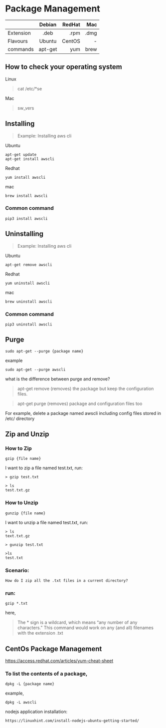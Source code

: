 # Package Management

|    |Debian|  RedHat| Mac   |
|----------|:-------------:|------:| -----:
|Extension |  .deb   | .rpm | .dmg |
|Flavours  |  Ubuntu |CentOS|-     |
|commands  | apt-get |  yum | brew

## How to check your operating system
Linux
>cat /etc/*se 

Mac
>sw_vers


## Installing
 >Example: Installing aws cli

Ubuntu

```
apt-get update
apt-get install awscli
```
Redhat
```
yum install awscli
```
mac
```
brew install awscli
```

### Common command
```
pip3 install awscli
```

## Uninstalling
 >Example: Installing aws cli

Ubuntu

```
apt-get remove awscli
```
Redhat
```
yum uninstall awscli
```
mac
```
brew uninstall awscli
```

### Common command
```
pip3 uninstall awscli
```

## Purge
```
sudo apt-get --purge {package name}
```
example
```
sudo apt-get --purge awscli
```


what is the difference between purge and remove?
> apt-get remove (removes) the package but keep the configuration files.


>apt-get purge (removes) package and configuration files too

For example, delete a package named awscli including config files stored in /etc/ directory

## Zip and Unzip

### How to Zip
```
gzip {file name}
```
I want to zip a file named test.txt, run:
```
> gzip test.txt

> ls
test.txt.gz
```
### How to Unzip
```
gunzip {file name}
```
I want to unzip a file named test.txt, run:
```
> ls
text.txt.gz

> gunzip test.txt

>ls
test.txt
```
### Scenario:
    How do I zip all the .txt files in a current directory?

### run:
    gzip *.txt 

here,
>The * sign is a wildcard, which means “any number of any characters.” This command would work on any (and all) filenames with the extension .txt

## CentOs Package Management
https://access.redhat.com/articles/yum-cheat-sheet

### To list the contents of a package,
```
dpkg -L {package name}
```
example,
```
dpkg -L awscli
```

nodejs application installation:
``` 
https://linuxhint.com/install-nodejs-ubuntu-getting-started/
```